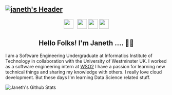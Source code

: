 ## [![janeth's Header](https://github.com/janethavi/janethavi/blob/main/Images/cover-pic.png)](https://janethavishka.wordpress.com/)

<p align='center'>
<a href="https://www.instagram.com/_jan.eth_"><img height="30" src="https://github.com/janethavi/janethavi/blob/main/Icons/instagram.jpg?raw=true"></a>&nbsp;&nbsp;
<a href="https://www.linkedin.com/in/janethfernando"><img height="30" src="https://github.com/janethavi/janethavi/blob/main/Icons/linkedin.png?raw=true"></a>
<a href="https://medium.com/@janethavishka"><img height="30" src="https://github.com/janethavi/janethavi/blob/main/Icons/medium.png?raw=true"></a>
<a href="https://stackoverflow.com/users/9372982/janeth-fernando"><img height="30" src="https://github.com/janethavi/janethavi/blob/main/Icons/stackoverflow.png?raw=true"></a>
</p>

<h2 align="center">Hello Folks! I'm Janeth .... 👋🤓</h2>

I am a Software Engineering Undergraduate at Informatics Institute of Technology in collaboration with the University of Westminster UK. I worked as a software engineering intern at [WSO2](https://wso2.com) I have a passion for learning new technical things and sharing my knowledge with others. I really love cloud development. But these days I'm learning Data Science related stuff.

![Janeth's Github Stats](https://github-readme-stats.vercel.app/api?username=janethavi&show_icons=true&theme=radical)
